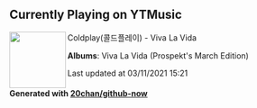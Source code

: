 ## Currently Playing on YTMusic

[<img align="left" width="100" src="https://lh3.googleusercontent.com/bxZTBpY7erVQlnSEarqeZlaDtIecqXKG2SUfatYuEdtiay85xd0N6AyFSaBBPIs7H_i0chNZGYPkbmc">](https://music.youtube.com/watch?v=3a-q7vPa-UU)

Coldplay(콜드플레이) - Viva La Vida

**Albums**: Viva La Vida (Prospekt's March Edition)

Last updated at 03/11/2021 15:21

#### Generated with [20chan/github-now](https://github.com/20chan/github-now)


<!--
**20chan/20chan** is a ✨ _special_ ✨ repository because its `README.md` (this file) appears on your GitHub profile.

Here are some ideas to get you started:

- 🔭 I’m currently working on ...
- 🌱 I’m currently learning ...
- 👯 I’m looking to collaborate on ...
- 🤔 I’m looking for help with ...
- 💬 Ask me about ...
- 📫 How to reach me: ...
- 😄 Pronouns: ...
- ⚡ Fun fact: ...
-->
